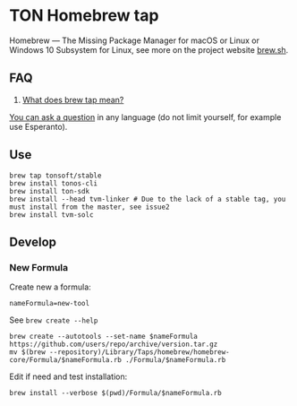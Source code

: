 # TON Homebrew tap

Homebrew — The Missing Package Manager for macOS or Linux or Windows 10 Subsystem for Linux, see more on the project website [brew.sh](https://docs.brew.sh/Installation).

## FAQ

1. [What does brew tap mean?](https://docs.brew.sh/Taps)

[You can ask a question](https://github.com/tonsoft/homebrew-stable/issues/new?labels=question&template=question.md) in any language (do not limit yourself, for example use Esperanto).

## Use

    brew tap tonsoft/stable
    brew install tonos-cli
    brew install ton-sdk
    brew install --head tvm-linker # Due to the lack of a stable tag, you must install from the master, see issue2
    brew install tvm-solc

## Develop

### New Formula

Create new a formula:

    nameFormula=new-tool

See `brew create --help`

    brew create --autotools --set-name $nameFormula https://github.com/users/repo/archive/version.tar.gz
    mv $(brew --repository)/Library/Taps/homebrew/homebrew-core/Formula/$nameFormula.rb ./Formula/$nameFormula.rb

Edit if need and test installation:

    brew install --verbose $(pwd)/Formula/$nameFormula.rb
